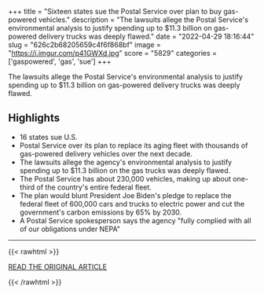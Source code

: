 +++
title = "Sixteen states sue the Postal Service over plan to buy gas-powered vehicles."
description = "The lawsuits allege the Postal Service's environmental analysis to justify spending up to $11.3 billion on gas-powered delivery trucks was deeply flawed."
date = "2022-04-29 18:16:44"
slug = "626c2b68205659c4f6f868bf"
image = "https://i.imgur.com/p41GWXd.jpg"
score = "5829"
categories = ['gaspowered', 'gas', 'sue']
+++

The lawsuits allege the Postal Service's environmental analysis to justify spending up to $11.3 billion on gas-powered delivery trucks was deeply flawed.

## Highlights

- 16 states sue U.S.
- Postal Service over its plan to replace its aging fleet with thousands of gas-powered delivery vehicles over the next decade.
- The lawsuits allege the agency's environmental analysis to justify spending up to $11.3 billion on the gas trucks was deeply flawed.
- The Postal Service has about 230,000 vehicles, making up about one-third of the country's entire federal fleet.
- The plan would blunt President Joe Biden's pledge to replace the federal fleet of 600,000 cars and trucks to electric power and cut the government's carbon emissions by 65% by 2030.
- A Postal Service spokesperson says the agency "fully complied with all of our obligations under NEPA"

---

{{< rawhtml >}}
  <p class="article-category">
    <a target="_blank" href="https://www.cnbc.com/2022/04/28/sixteen-states-sue-postal-service-over-plan-to-buy-gas-vehicles.html">READ THE ORIGINAL ARTICLE</a>
  </p>
{{< /rawhtml >}}
